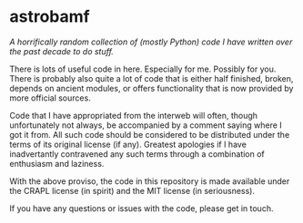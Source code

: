 astrobamf
=========

*A horrifically random collection of (mostly Python) code I have written over the past decade to do stuff.*

There is lots of useful code in here.  Especially for me.  Possibly for you.
There is probably also quite a lot of code that is either half finished, broken, depends on ancient modules,
or offers functionality that is now provided by more official sources.

Code that I have appropriated from the interweb will often, though unfortunately not always,
be accompanied by a comment saying where I got it from.  All such code should be considered to be distributed
under the terms of its original license (if any).  Greatest apologies if I have inadvertantly contravened
any such terms through a combination of enthusiasm and laziness.

With the above proviso, the code in this repository is made available under the CRAPL license (in spirit)
and the MIT license (in seriousness).

If you have any questions or issues with the code, please get in touch.

